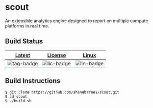 # scout

An extensible analytics engine designed to report on multiple compute platforms
in real time.

## Build Status

| [Latest][tag-link] | [License][lic-link] | [Linux][lin-link] |
| :----------------: | :-----------------: | :---------------: |
| ![tag-badge]       | ![lic-badge]        | ![lin-badge]      |

[lic-badge]: https://img.shields.io/github/license/shanebarnes/scout.svg "License"
[lic-link]: https://github.com/shanebarnes/scout/blob/master/LICENSE "License"
[lin-badge]: https://travis-ci.org/shanebarnes/scout.svg?branch=master "Travis build status"
[lin-link]:  https://travis-ci.org/shanebarnes/scout "Travis build status"
[tag-badge]: https://img.shields.io/github/tag/shanebarnes/scout.svg "Latest"
[tag-link]: https://github.com/shanebarnes/scout/releases "Latest"

## Build Instructions

``` shell
$ git clone https://github.com/shanebarnes/scout.git
$ cd scout
$ ./build.sh
```

